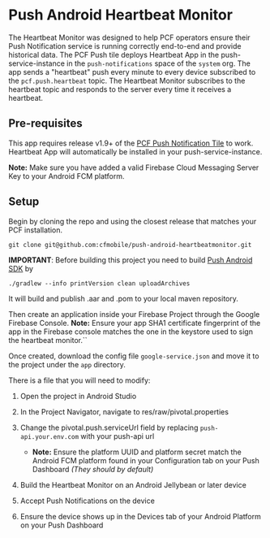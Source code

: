 # Push Android Heartbeat Monitor

The Heartbeat Monitor was designed to help PCF operators ensure their Push Notification service is running correctly end-to-end and provide historical data. The PCF Push tile deploys Heartbeat App in the push-service-instance in the `push-notifications` space of the `system` org. The app sends a "heartbeat" push every minute to every device subscribed to the `pcf.push.heartbeat` topic. The Heartbeat Monitor subscribes to the heartbeat topic and responds to the server every time it receives a heartbeat.

## Pre-requisites

This app requires release v1.9+ of the [PCF Push Notification Tile](https://network.pivotal.io/products/push-notification-service#/releases/) to work. Heartbeat App will automatically be installed in your push-service-instance.

__Note:__ Make sure you have added a valid Firebase Cloud Messaging Server Key to your Android FCM platform.

## Setup

Begin by cloning the repo and using the closest release that matches your PCF installation.

`git clone git@github.com:cfmobile/push-android-heartbeatmonitor.git`

__IMPORTANT__: Before building this project you need to build [Push Android SDK](https://github.com/cfmobile/push-android/tree/dev)
by

`./gradlew --info printVersion clean uploadArchives`

It will build and publish .aar and .pom to your local maven repository.

Then create an application inside your Firebase Project through the Google Firebase Console.
__Note:__ Ensure your app SHA1 certificate fingerprint of the app in the Firebase console matches the one in the keystore used to sign the heartbeat monitor.``

Once created, download the config file `google-service.json` and move it to the project under the `app` directory.


There is a file that you will need to modify:

1. Open the project in Android Studio

1. In the Project Navigator, navigate to res/raw/pivotal.properties

1. Change the pivotal.push.serviceUrl field by replacing `push-api.your.env.com` with your push-api url
    - __Note:__ Ensure the platform UUID and platform secret match the Android FCM platform found in your Configuration tab on your Push Dashboard _(They should by default)_

1. Build the Heartbeat Monitor on an Android Jellybean or later device

1. Accept Push Notifications on the device

1. Ensure the device shows up in the Devices tab of your Android Platform on your Push Dashboard
